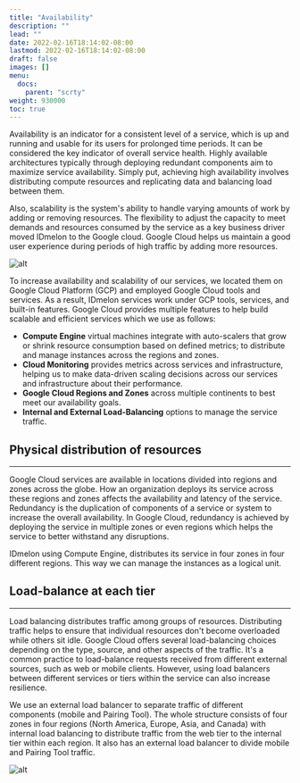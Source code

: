 ```yaml
---
title: "Availability"
description: ""
lead: ""
date: 2022-02-16T18:14:02-08:00
lastmod: 2022-02-16T18:14:02-08:00
draft: false
images: []
menu:
  docs:
    parent: "scrty"
weight: 930000
toc: true
---
```


Availability is an indicator for a consistent level of a service, which is up and running and usable for its users for prolonged time periods. It can be considered the key indicator of overall service health. Highly available architectures typically through deploying redundant components aim to maximize service availability. Simply put, achieving high availability involves distributing compute resources and replicating data and balancing load between them.

Also, scalability is the system's ability to handle varying amounts of work by adding or removing resources. The flexibility to adjust the capacity to meet demands and resources consumed by the service as a key business driver moved IDmelon to the Google cloud. Google Cloud helps us maintain a good user experience during periods of high traffic by adding more resources.

![alt](/images/vendor/Security/Security_7.png)

To increase availability and scalability of our services, we located them on Google Cloud Platform (GCP) and employed Google Cloud tools and services. As a result, IDmelon services work under GCP tools, services, and built-in features. Google Cloud provides multiple features to help build scalable and efficient services which we use as follows:

- **Compute Engine** virtual machines integrate with auto-scalers that grow or shrink resource consumption based on defined metrics; to distribute and manage instances across the regions and zones.
- **Cloud Monitoring** provides metrics across services and infrastructure, helping us to make data-driven scaling decisions across our services and infrastructure about their performance.
- **Google Cloud Regions and Zones** across multiple continents to best meet our availability goals.
- **Internal and External Load-Balancing** options to manage the service traffic.

## Physical distribution of resources

---

Google Cloud services are available in locations divided into regions and zones across the globe. How an organization deploys its service across these regions and zones affects the availability and latency of the service. Redundancy is the duplication of components of a service or system to increase the overall availability. In Google Cloud, redundancy is achieved by deploying the service in multiple zones or even regions which helps the service to better withstand any disruptions.

IDmelon using Compute Engine, distributes its service in four zones in four different regions. This way we can manage the instances as a logical unit.

## Load-balance at each tier

---

Load balancing distributes traffic among groups of resources. Distributing traffic helps to ensure that individual resources don't become overloaded while others sit idle. Google Cloud offers several load-balancing choices depending on the type, source, and other aspects of the traffic. It's a common practice to load-balance requests received from different external sources, such as web or mobile clients. However, using load balancers between different services or tiers within the service can also increase resilience.

We use an external load balancer to separate traffic of different components (mobile and Pairing Tool). The whole structure consists of four zones in four regions (North America, Europe, Asia, and Canada) with internal load balancing to distribute traffic from the web tier to the internal tier within each region. It also has an external load balancer to divide mobile and Pairing Tool traffic.

![alt](/images/vendor/Security/security_4.png)
